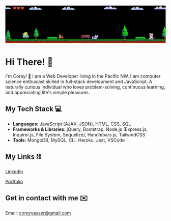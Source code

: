 ![Alt Text](./banner.gif)

# Hi There! 👋

I'm Corey! 🙂
I am a Web Developer living in the Pacific NW. I am computer science enthusiast skilled in full-stack development and JavaScript. A naturally curious individual who loves problem-solving, continuous learning, and appreciating life's simple pleasures. 


## My Tech Stack 💻 

- **Languages:** JavaScript (AJAX, JSON), HTML, CSS, SQL 
- **Frameworks & Libraries:** jQuery, Bootstrap, Node.js (Express.js, Inquirer.js, File System, Sequelize), Handlebars.js, TailwindCSS
- **Tools:** MongoDB, MySQL, CLI, Heroku, Jest, VSCode



## My Links ⛓ 

[LinkedIn](https://www.linkedin.com/in/corey-vasser/)

[Portfolio](https://spamdalfz.github.io/portfolio-project/)

## Get in contact with me ✉️ 

Email: coreyvasser@gmail.com
